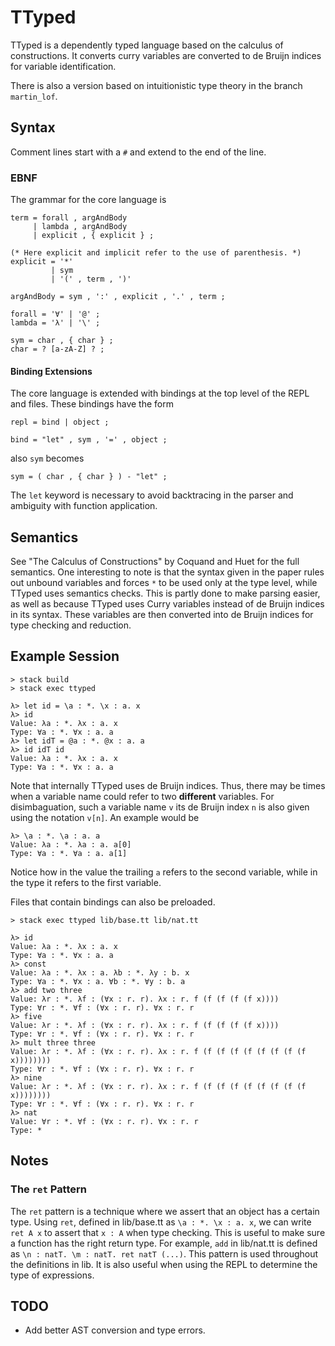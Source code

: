 
# TTyped

TTyped is a dependently typed language based on the calculus of constructions.
It converts curry variables are converted to de Bruijn indices for variable
identification.

There is also a version based on intuitionistic type theory in the branch
`martin_lof`.

## Syntax

Comment lines start with a `#` and extend to the end of the line.

### EBNF

The grammar for the core language is

```
term = forall , argAndBody
     | lambda , argAndBody
     | explicit , { explicit } ;

(* Here explicit and implicit refer to the use of parenthesis. *)
explicit = '*'
         | sym
         | '(' , term , ')'

argAndBody = sym , ':' , explicit , '.' , term ;

forall = '∀' | '@' ;
lambda = 'λ' | '\' ;

sym = char , { char } ;
char = ? [a-zA-Z] ? ;
```

#### Binding Extensions

The core language is extended with bindings at the top level of the REPL and
files. These bindings have the form

```
repl = bind | object ;

bind = "let" , sym , '=' , object ;
```

also `sym` becomes

```
sym = ( char , { char } ) - "let" ;
```

The `let` keyword is necessary to avoid backtracing in the parser and ambiguity
with function application.

## Semantics

See "The Calculus of Constructions" by Coquand and Huet for the full semantics.
One interesting to note is that the syntax given in the paper rules out unbound
variables and forces `*` to be used only at the type level, while TTyped uses
semantics checks. This is partly done to make parsing easier, as well as because
TTyped uses Curry variables instead of de Bruijn indices in its syntax. These
variables are then converted into de Bruijn indices for type checking and
reduction.

## Example Session

```
> stack build
> stack exec ttyped

λ> let id = \a : *. \x : a. x
λ> id
Value: λa : *. λx : a. x
Type: ∀a : *. ∀x : a. a
λ> let idT = @a : *. @x : a. a
λ> id idT id
Value: λa : *. λx : a. x
Type: ∀a : *. ∀x : a. a
```

Note that internally TTyped uses de Bruijn indices. Thus, there may be times
when a variable name could refer to two **different** variables. For
disimbaguation, such a variable name `v` its de Bruijn index `n` is also given
using the notation `v[n]`. An example would be

```
λ> \a : *. \a : a. a
Value: λa : *. λa : a. a[0]
Type: ∀a : *. ∀a : a. a[1]
```

Notice how in the value the trailing `a` refers to the second variable, while in
the type it refers to the first variable.

Files that contain bindings can also be preloaded.

```
> stack exec ttyped lib/base.tt lib/nat.tt

λ> id
Value: λa : *. λx : a. x
Type: ∀a : *. ∀x : a. a
λ> const
Value: λa : *. λx : a. λb : *. λy : b. x
Type: ∀a : *. ∀x : a. ∀b : *. ∀y : b. a
λ> add two three
Value: λr : *. λf : (∀x : r. r). λx : r. f (f (f (f (f x))))
Type: ∀r : *. ∀f : (∀x : r. r). ∀x : r. r
λ> five
Value: λr : *. λf : (∀x : r. r). λx : r. f (f (f (f (f x))))
Type: ∀r : *. ∀f : (∀x : r. r). ∀x : r. r
λ> mult three three
Value: λr : *. λf : (∀x : r. r). λx : r. f (f (f (f (f (f (f (f (f x))))))))
Type: ∀r : *. ∀f : (∀x : r. r). ∀x : r. r
λ> nine
Value: λr : *. λf : (∀x : r. r). λx : r. f (f (f (f (f (f (f (f (f x))))))))
Type: ∀r : *. ∀f : (∀x : r. r). ∀x : r. r
λ> nat
Value: ∀r : *. ∀f : (∀x : r. r). ∀x : r. r
Type: *
```

## Notes

### The `ret` Pattern

The `ret` pattern is a technique where we assert that an object has a certain
type. Using `ret`, defined in lib/base.tt as `\a : *. \x : a. x`, we can
write `ret A x` to assert that `x : A` when type checking. This is useful to
make sure a function has the right return type. For example, `add` in lib/nat.tt
is defined as `\n : natT. \m : natT. ret natT (...)`. This pattern is used
throughout the definitions in lib. It is also useful when using the REPL to
determine the type of expressions.

## TODO

- Add better AST conversion and type errors.
